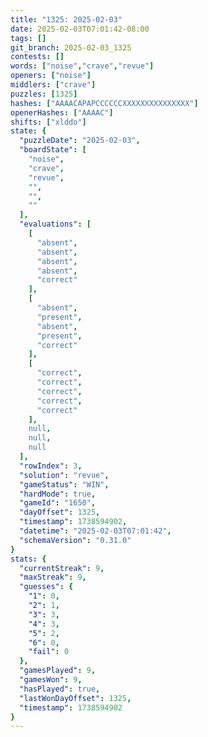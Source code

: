 ```yaml
---
title: "1325: 2025-02-03"
date: 2025-02-03T07:01:42-08:00
tags: []
git_branch: 2025-02-03_1325
contests: []
words: ["noise","crave","revue"]
openers: ["noise"]
middlers: ["crave"]
puzzles: [1325]
hashes: ["AAAACAPAPCCCCCCXXXXXXXXXXXXXXX"]
openerHashes: ["AAAAC"]
shifts: ["xlddo"]
state: {
  "puzzleDate": "2025-02-03",
  "boardState": [
    "noise",
    "crave",
    "revue",
    "",
    "",
    ""
  ],
  "evaluations": [
    [
      "absent",
      "absent",
      "absent",
      "absent",
      "correct"
    ],
    [
      "absent",
      "present",
      "absent",
      "present",
      "correct"
    ],
    [
      "correct",
      "correct",
      "correct",
      "correct",
      "correct"
    ],
    null,
    null,
    null
  ],
  "rowIndex": 3,
  "solution": "revue",
  "gameStatus": "WIN",
  "hardMode": true,
  "gameId": "1650",
  "dayOffset": 1325,
  "timestamp": 1738594902,
  "datetime": "2025-02-03T07:01:42",
  "schemaVersion": "0.31.0"
}
stats: {
  "currentStreak": 9,
  "maxStreak": 9,
  "guesses": {
    "1": 0,
    "2": 1,
    "3": 3,
    "4": 3,
    "5": 2,
    "6": 0,
    "fail": 0
  },
  "gamesPlayed": 9,
  "gamesWon": 9,
  "hasPlayed": true,
  "lastWonDayOffset": 1325,
  "timestamp": 1738594902
}
---
```

<!-- more -->
